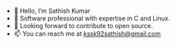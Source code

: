 - 👋 Hello, I’m Sathish Kumar 
- 👀 Software professional with expertise in C and Linux.
- 💞️ Looking forward to contribute to open source.
- 📫 You can reach me at kssk92sathish@gmail.com

<!---
kssk92sathish/kssk92sathish is a ✨ special ✨ repository because its `README.md` (this file) appears on your GitHub profile.
You can click the Preview link to take a look at your changes.
--->
